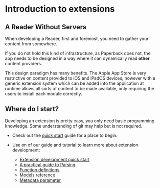 # Introduction to extensions

## A Reader Without Servers

When developing a Reader, first and foremost, you need to gather your content from somewhere.

If you do not hold this kind of infrastructure, as Paperback does not, the app needs to be designed in a way where it
can dynamically read **other** content providers.

This design paradigm has many benefits. The Apple App Store is very restrictive on content provided to iOS and iPadOS
devices, however with a generic extension system which can be added into the application at runtime allows all sorts of
content to be made available, only requiring the users to install each module correctly.

## Where do I start?

Developing an extension is pretty easy, you only need basic programming knowledge. Some understanding of git may help but is not required.

- Check out the [quick start](quick-start) guide for a place to begin.

- Use on of our guide and tutorial to learn more about extension development:

  - [Extension development quick start](/contributing/extension-development/quick-start)
  - [A practical guide to Parsing](/contributing/extension-development/reference/parsing-guide)
  - [Function definitions](/contributing/extension-development/reference/function-definitions)
  - [Models reference](/contributing/extension-development/reference/model-reference)
  - [Metadata parameter](/contributing/extension-development/reference/metadata)
